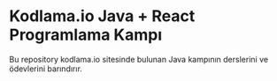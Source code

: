 # Kodlama.io Java + React Programlama Kampı

Bu repository kodlama.io sitesinde bulunan Java kampının derslerini ve ödevlerini barındırır.
